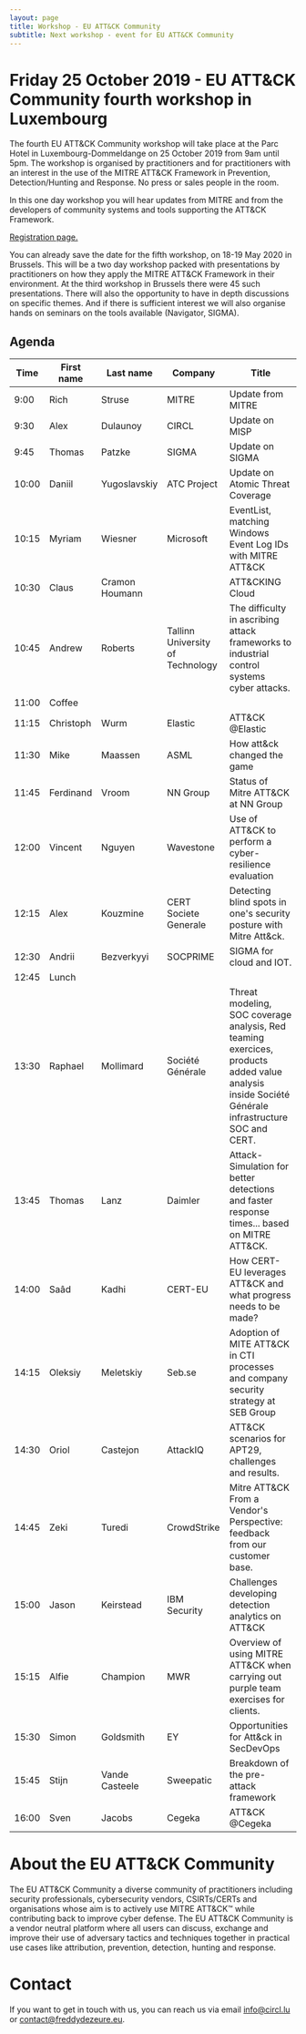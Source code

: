 ```yaml
---
layout: page
title: Workshop - EU ATT&CK Community
subtitle: Next workshop - event for EU ATT&CK Community
---
```

# Friday 25 October 2019 - EU ATT&CK Community fourth workshop in Luxembourg

The fourth EU ATT&CK Community workshop will take place at the Parc Hotel in Luxembourg-Dommeldange on 25 October 2019 from 9am until 5pm. The workshop is organised by practitioners and for practitioners with an interest in the use of the MITRE ATT&CK Framework in Prevention, Detection/Hunting and Response. No press or sales people in the room.

In this one day workshop you will hear updates from MITRE and from the developers of community systems and tools supporting the ATT&CK Framework.

<a href="https://ZEFGTRF-modules.xing-events.com/ZEFGTRF.html"> Registration page.</a>

You can already save the date for the fifth workshop, on 18-19 May 2020 in Brussels. This will be a two day workshop packed with presentations by practitioners on how they apply the MITRE ATT&CK Framework in their environment. At the third workshop in Brussels there were 45 such presentations. There will also the opportunity to have in depth discussions on specific themes. And if there is sufficient interest we will also organise hands on seminars on the tools available (Navigator, SIGMA).

## Agenda

|Time |First name|Last name     |Company                         |Title                                                                                                                                            |
|-----|----------|--------------|--------------------------------|-------------------------------------------------------------------------------------------------------------------------------------------------|
|9:00 |Rich      |Struse        |MITRE                           |Update from MITRE                                                                                                                                |
|9:30 |Alex      |Dulaunoy      |CIRCL                           |Update on MISP                                                                                                                                   |
|9:45 |Thomas    |Patzke        |SIGMA                           |Update on SIGMA                                                                                                                                  |
|10:00|Daniil    |Yugoslavskiy  |ATC Project                     |Update on Atomic Threat Coverage                                                                                                                 |
|10:15|Myriam    |Wiesner       |Microsoft                       |EventList, matching Windows Event Log IDs with MITRE ATT&CK                                                                                      |
|10:30|Claus     |Cramon Houmann|                                |ATT&CKING Cloud                                                                                                                                  |
|10:45|Andrew    |Roberts       |Tallinn University of Technology|The difficulty in ascribing attack frameworks to industrial control systems cyber attacks.                                                       |
|11:00|Coffee    |              |                                |                                                                                                                                                 |
|11:15|Christoph |Wurm          |Elastic                         |ATT&CK @Elastic                                                                                                                                  |
|11:30|Mike      |Maassen       |ASML                            |How att&ck changed the game                                                                                                                      |
|11:45|Ferdinand |Vroom         |NN Group                        |Status of Mitre ATT&CK at NN Group                                                                                                               |
|12:00|Vincent   |Nguyen        |Wavestone                       |Use of ATT&CK to perform a cyber-resilience evaluation                                                                                           |
|12:15|Alex      |Kouzmine      |CERT Societe Generale           |Detecting blind spots in one's security posture with Mitre Att&ck.                                                                               |
|12:30|Andrii    |Bezverkyyi    |SOCPRIME                        |SIGMA for cloud and IOT.                                                                                                                         |
|12:45|Lunch     |              |                                |                                                                                                                                                 |
|13:30|Raphael   |Mollimard     |Société Générale                |Threat modeling, SOC coverage analysis, Red teaming exercices, products added value analysis inside Société Générale infrastructure SOC and CERT.|
|13:45|Thomas    |Lanz          |Daimler                         |Attack-Simulation for better detections and faster response times... based on MITRE ATT&CK.                                                      |
|14:00|Saâd      |Kadhi         |CERT-EU                         |How CERT-EU leverages ATT&CK and what progress needs to be made?                                                                                 |
|14:15|Oleksiy   |Meletskiy     |Seb.se                          |Adoption of MITE ATT&CK in CTI processes and company security strategy at SEB Group                                                              |
|14:30|Oriol     |Castejon      |AttackIQ                        |ATT&CK scenarios for APT29, challenges and results.                                                                                              |
|14:45|Zeki      |Turedi        |CrowdStrike                     |Mitre ATT&CK From a Vendor's Perspective: feedback from our customer base.                                                                       |
|15:00|Jason     |Keirstead     |IBM Security                    |Challenges developing detection analytics on ATT&CK                                                                                              |
|15:15|Alfie     |Champion      |MWR                             |Overview of using MITRE ATT&CK when carrying out purple team exercises for clients.                                                              |
|15:30|Simon     |Goldsmith     |EY                              |Opportunities for Att&ck in SecDevOps                                                                                                            |
|15:45|Stijn     |Vande Casteele|Sweepatic                       |Breakdown of the pre-attack framework                                                                                                            |
|16:00|Sven      |Jacobs        |Cegeka                          |ATT&CK @Cegeka         


# About the EU ATT&CK Community

The EU ATT&CK Community a diverse community of practitioners including security professionals, cybersecurity vendors, CSIRTs/CERTs and organisations whose aim is to actively use MITRE ATT&CK™ while contributing back to improve cyber defense. The EU ATT&CK Community is a vendor neutral platform where all users can discuss, exchange and improve their use of adversary tactics and techniques together in practical use cases like attribution, prevention, detection, hunting and response.

# Contact

If you want to get in touch with us, you can reach us via email info@circl.lu or contact@freddydezeure.eu.

